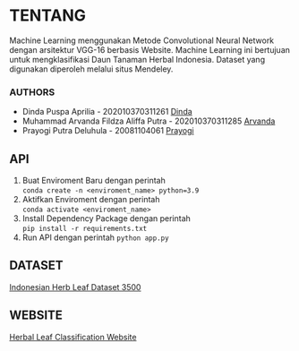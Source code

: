 # TENTANG
Machine Learning menggunakan Metode Convolutional Neural Network dengan arsitektur VGG-16 berbasis Website. Machine Learning ini bertujuan untuk mengklasifikasi Daun Tanaman Herbal Indonesia. Dataset yang digunakan diperoleh melalui situs Mendeley.

### AUTHORS
- Dinda Puspa Aprilia - 202010370311261 [Dinda](https://github.com/dindapuspaaprilia)
- Muhammad Arvanda Fildza Aliffa Putra - 202010370311285 [Arvanda](https://github.com/arvandza)
- Prayogi Putra Deluhula - 20081104061 [Prayogi](https://github.com/pdeluhula)

## API
1. Buat Enviroment Baru dengan perintah\
   `conda create -n <enviroment_name> python=3.9`
2. Aktifkan Enviroment dengan perintah\
   `conda activate <enviroment_name>`
3. Install Dependency Package dengan perintah\
   `pip install -r requirements.txt`
4. Run API dengan perintah
   `python app.py`   

## DATASET
[Indonesian Herb Leaf Dataset 3500](https://data.mendeley.com/datasets/s82j8dh4rr)


## WEBSITE
[Herbal Leaf Classification Website](https://herb-leaf-classification.herokuapp.com/)
